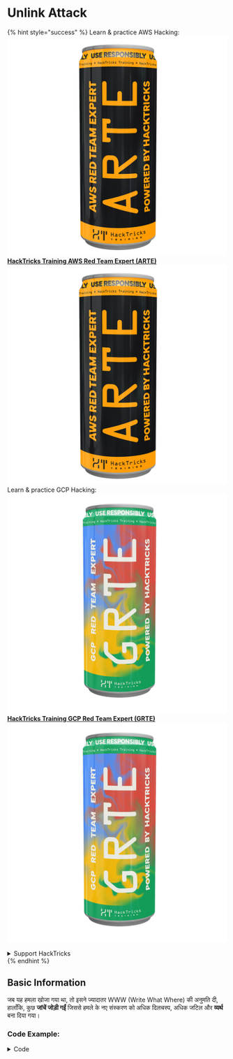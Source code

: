 # Unlink Attack

{% hint style="success" %}
Learn & practice AWS Hacking:<img src="/.gitbook/assets/arte.png" alt="" data-size="line">[**HackTricks Training AWS Red Team Expert (ARTE)**](https://training.hacktricks.xyz/courses/arte)<img src="/.gitbook/assets/arte.png" alt="" data-size="line">\
Learn & practice GCP Hacking: <img src="/.gitbook/assets/grte.png" alt="" data-size="line">[**HackTricks Training GCP Red Team Expert (GRTE)**<img src="/.gitbook/assets/grte.png" alt="" data-size="line">](https://training.hacktricks.xyz/courses/grte)

<details>

<summary>Support HackTricks</summary>

* Check the [**subscription plans**](https://github.com/sponsors/carlospolop)!
* **Join the** 💬 [**Discord group**](https://discord.gg/hRep4RUj7f) or the [**telegram group**](https://t.me/peass) or **follow** us on **Twitter** 🐦 [**@hacktricks\_live**](https://twitter.com/hacktricks\_live)**.**
* **Share hacking tricks by submitting PRs to the** [**HackTricks**](https://github.com/carlospolop/hacktricks) and [**HackTricks Cloud**](https://github.com/carlospolop/hacktricks-cloud) github repos.

</details>
{% endhint %}

## Basic Information

जब यह हमला खोजा गया था, तो इसने ज्यादातर WWW (Write What Where) की अनुमति दी, हालाँकि, कुछ **जांचें जोड़ी गईं** जिससे हमले के नए संस्करण को अधिक दिलचस्प, अधिक जटिल और **व्यर्थ** बना दिया गया।

### Code Example:

<details>

<summary>Code</summary>
```c
#include <unistd.h>
#include <stdlib.h>
#include <string.h>
#include <stdio.h>

// Altered from https://github.com/DhavalKapil/heap-exploitation/tree/d778318b6a14edad18b20421f5a06fa1a6e6920e/assets/files/unlink_exploit.c to make it work

struct chunk_structure {
size_t prev_size;
size_t size;
struct chunk_structure *fd;
struct chunk_structure *bk;
char buf[10];               // padding
};

int main() {
unsigned long long *chunk1, *chunk2;
struct chunk_structure *fake_chunk, *chunk2_hdr;
char data[20];

// First grab two chunks (non fast)
chunk1 = malloc(0x8000);
chunk2 = malloc(0x8000);
printf("Stack pointer to chunk1: %p\n", &chunk1);
printf("Chunk1: %p\n", chunk1);
printf("Chunk2: %p\n", chunk2);

// Assuming attacker has control over chunk1's contents
// Overflow the heap, override chunk2's header

// First forge a fake chunk starting at chunk1
// Need to setup fd and bk pointers to pass the unlink security check
fake_chunk = (struct chunk_structure *)chunk1;
fake_chunk->size = 0x8000;
fake_chunk->fd = (struct chunk_structure *)(&chunk1 - 3); // Ensures P->fd->bk == P
fake_chunk->bk = (struct chunk_structure *)(&chunk1 - 2); // Ensures P->bk->fd == P

// Next modify the header of chunk2 to pass all security checks
chunk2_hdr = (struct chunk_structure *)(chunk2 - 2);
chunk2_hdr->prev_size = 0x8000;  // chunk1's data region size
chunk2_hdr->size &= ~1;        // Unsetting prev_in_use bit

// Now, when chunk2 is freed, attacker's fake chunk is 'unlinked'
// This results in chunk1 pointer pointing to chunk1 - 3
// i.e. chunk1[3] now contains chunk1 itself.
// We then make chunk1 point to some victim's data
free(chunk2);
printf("Chunk1: %p\n", chunk1);
printf("Chunk1[3]: %x\n", chunk1[3]);

chunk1[3] = (unsigned long long)data;

strcpy(data, "Victim's data");

// Overwrite victim's data using chunk1
chunk1[0] = 0x002164656b636168LL;

printf("%s\n", data);

return 0;
}

```
</details>

* हमला तब काम नहीं करता जब tcaches का उपयोग किया जाता है (2.26 के बाद)

### लक्ष्य

यह हमला **एक चंक के लिए एक पॉइंटर को अपने से 3 पते पहले इंगित करने की अनुमति देता है**। यदि यह नया स्थान (जहां पॉइंटर स्थित था) दिलचस्प चीजें रखता है, जैसे अन्य नियंत्रित आवंटन / स्टैक..., तो इसे पढ़ना/ओवरराइट करना संभव है जिससे बड़ा नुकसान हो सकता है।

* यदि यह पॉइंटर स्टैक में स्थित था, क्योंकि यह अब अपने से 3 पते पहले इंगित कर रहा है और उपयोगकर्ता इसे पढ़ और संशोधित कर सकता है, तो यह स्टैक से संवेदनशील जानकारी लीक करने या यहां तक कि रिटर्न पते को संशोधित करने (शायद) की अनुमति देगा बिना कैनरी को छुए।
* CTF उदाहरणों के अनुसार, यह पॉइंटर अन्य आवंटनों के लिए पॉइंटर्स के एक एरे में स्थित है, इसलिए, इसे 3 पते पहले इंगित करने और इसे पढ़ने और लिखने में सक्षम होने के कारण, यह अन्य पॉइंटर्स को अन्य पते पर इंगित करने के लिए संभव है।\
चूंकि उपयोगकर्ता अन्य आवंटनों को भी पढ़/लिख सकता है, वह जानकारी लीक कर सकता है या मनमाने स्थानों (जैसे GOT में) में नए पते को ओवरराइट कर सकता है।

### आवश्यकताएँ

* कुछ नियंत्रण एक मेमोरी (जैसे स्टैक) में कुछ विशेषताओं को मान देने के लिए कुछ चंक्स बनाने के लिए।
* नकली चंक के पॉइंटर्स को सेट करने के लिए स्टैक लीक।

### हमला

* कुछ चंक्स हैं (chunk1 और chunk2)
* हमलावर chunk1 की सामग्री और chunk2 के हेडर को नियंत्रित करता है।
* chunk1 में हमलावर एक नकली चंक की संरचना बनाता है:
* सुरक्षा को बायपास करने के लिए वह सुनिश्चित करता है कि `size` फ़ील्ड सही है ताकि त्रुटि से बचा जा सके: `corrupted size vs. prev_size while consolidating`
* और नकली चंक के `fd` और `bk` फ़ील्ड chunk1 पॉइंटर के संग्रहीत स्थान पर -3 और -2 के ऑफसेट के साथ इंगित कर रहे हैं ताकि `fake_chunk->fd->bk` और `fake_chunk->bk->fd` मेमोरी (स्टैक) में उस स्थान को इंगित करें जहां असली chunk1 पता स्थित है:

<figure><img src="../../.gitbook/assets/image (1245).png" alt=""><figcaption><p><a href="https://heap-exploitation.dhavalkapil.com/attacks/unlink_exploit">https://heap-exploitation.dhavalkapil.com/attacks/unlink_exploit</a></p></figcaption></figure>

* chunk2 के हेडर को संशोधित किया जाता है ताकि यह संकेत मिले कि पिछले चंक का उपयोग नहीं किया गया है और कि आकार नकली चंक का आकार है।
* जब दूसरा चंक मुक्त किया जाता है तो यह नकली चंक अनलिंक हो जाता है:
* `fake_chunk->fd->bk` = `fake_chunk->bk`
* `fake_chunk->bk->fd` = `fake_chunk->fd`
* पहले यह सुनिश्चित किया गया था कि `fake_chunk->fd->bk` और `fake_chunk->bk->fd` एक ही स्थान (स्टैक में जहां `chunk1` संग्रहीत था, इसलिए यह एक मान्य लिंक्ड लिस्ट थी) को इंगित कर रहे थे। चूंकि **दोनों एक ही स्थान को इंगित कर रहे हैं**, केवल अंतिम (`fake_chunk->bk->fd = fake_chunk->fd`) **प्रभाव** डालेगा।
* यह **स्टैक में chunk1 के लिए पॉइंटर को उस पते (या बाइट्स) को ओवरराइट करेगा जो स्टैक में 3 पते पहले संग्रहीत है**।
* इसलिए, यदि एक हमलावर chunk1 की सामग्री को फिर से नियंत्रित कर सकता है, तो वह **स्टैक के अंदर लिखने में सक्षम होगा** जिससे वह संभावित रूप से रिटर्न पते को ओवरराइट कर सकेगा, कैनरी को छोड़कर और स्थानीय चर के मान और बिंदुओं को संशोधित कर सकेगा। यहां तक कि स्टैक में संग्रहीत chunk1 के पते को एक अलग स्थान पर संशोधित कर सकेगा जहां यदि हमलावर फिर से chunk1 की सामग्री को नियंत्रित कर सके तो वह कहीं भी लिख सकेगा।
* ध्यान दें कि यह संभव था क्योंकि **पते स्टैक में संग्रहीत होते हैं**। जोखिम और शोषण इस पर निर्भर कर सकता है कि **नकली चंक के पते कहां संग्रहीत हैं**।

<figure><img src="../../.gitbook/assets/image (1246).png" alt=""><figcaption><p><a href="https://heap-exploitation.dhavalkapil.com/attacks/unlink_exploit">https://heap-exploitation.dhavalkapil.com/attacks/unlink_exploit</a></p></figcaption></figure>

## संदर्भ

* [https://heap-exploitation.dhavalkapil.com/attacks/unlink\_exploit](https://heap-exploitation.dhavalkapil.com/attacks/unlink\_exploit)
* हालांकि CTF में एक अनलिंक हमला ढूंढना अजीब होगा, यहां कुछ लेख हैं जहां इस हमले का उपयोग किया गया था:
* CTF उदाहरण: [https://guyinatuxedo.github.io/30-unlink/hitcon14\_stkof/index.html](https://guyinatuxedo.github.io/30-unlink/hitcon14\_stkof/index.html)
* इस उदाहरण में, स्टैक के बजाय malloc'ed पते का एक एरे है। अनलिंक हमला यहां एक चंक आवंटित करने के लिए किया जाता है, इसलिए malloc'ed पते के एरे के पॉइंटर्स को नियंत्रित करने में सक्षम होना। फिर, एक और कार्यक्षमता है जो इन पते में चंक्स की सामग्री को संशोधित करने की अनुमति देती है, जो GOT के पते को इंगित करने, कार्य फ़ंक्शन के पते को संशोधित करने, लीक और RCE प्राप्त करने की अनुमति देती है।
* एक और CTF उदाहरण: [https://guyinatuxedo.github.io/30-unlink/zctf16\_note2/index.html](https://guyinatuxedo.github.io/30-unlink/zctf16\_note2/index.html)
* पिछले उदाहरण की तरह, आवंटनों के पते का एक एरे है। एक अनलिंक हमला किया जा सकता है ताकि पहले आवंटन के पते को एरे शुरू होने से कुछ स्थान पहले इंगित किया जा सके और इस आवंटन को नए स्थान पर ओवरराइट किया जा सके। इसलिए, यह अन्य आवंटनों के पॉइंटर्स को GOT के atoi की ओर इंगित करने के लिए ओवरराइट करना संभव है, इसे लीक प्राप्त करने के लिए प्रिंट करें, और फिर atoi GOT को एक गेजेट के पते के साथ ओवरराइट करें।
* CTF उदाहरण जिसमें कस्टम malloc और free फ़ंक्शन हैं जो अनलिंक हमले के समान एक कमजोरियों का दुरुपयोग करते हैं: [https://guyinatuxedo.github.io/33-custom\_misc\_heap/csaw17\_minesweeper/index.html](https://guyinatuxedo.github.io/33-custom\_misc\_heap/csaw17\_minesweeper/index.html)
* एक ओवरफ्लो है जो कस्टम malloc के FD और BK पॉइंटर्स को नियंत्रित करने की अनुमति देता है जो (कस्टम) मुक्त किए जाएंगे। इसके अलावा, हीप में exec बिट है, इसलिए एक हीप पता लीक करना और GOT से एक फ़ंक्शन को एक हीप चंक की ओर इंगित करना संभव है जिसमें निष्पादन के लिए एक शेलकोड है।

{% hint style="success" %}
Learn & practice AWS Hacking:<img src="/.gitbook/assets/arte.png" alt="" data-size="line">[**HackTricks Training AWS Red Team Expert (ARTE)**](https://training.hacktricks.xyz/courses/arte)<img src="/.gitbook/assets/arte.png" alt="" data-size="line">\
Learn & practice GCP Hacking: <img src="/.gitbook/assets/grte.png" alt="" data-size="line">[**HackTricks Training GCP Red Team Expert (GRTE)**<img src="/.gitbook/assets/grte.png" alt="" data-size="line">](https://training.hacktricks.xyz/courses/grte)

<details>

<summary>Support HackTricks</summary>

* Check the [**subscription plans**](https://github.com/sponsors/carlospolop)!
* **Join the** 💬 [**Discord group**](https://discord.gg/hRep4RUj7f) or the [**telegram group**](https://t.me/peass) or **follow** us on **Twitter** 🐦 [**@hacktricks\_live**](https://twitter.com/hacktricks\_live)**.**
* **Share hacking tricks by submitting PRs to the** [**HackTricks**](https://github.com/carlospolop/hacktricks) and [**HackTricks Cloud**](https://github.com/carlospolop/hacktricks-cloud) github repos.

</details>
{% endhint %}
